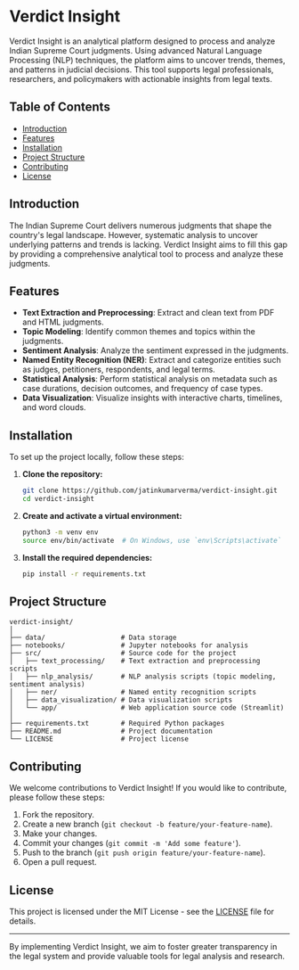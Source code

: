# Verdict Insight

Verdict Insight is an analytical platform designed to process and analyze Indian Supreme Court judgments. Using advanced Natural Language Processing (NLP) techniques, the platform aims to uncover trends, themes, and patterns in judicial decisions. This tool supports legal professionals, researchers, and policymakers with actionable insights from legal texts.

## Table of Contents

- [Introduction](#introduction)
- [Features](#features)
- [Installation](#installation)
- [Project Structure](#project-structure)
- [Contributing](#contributing)
- [License](#license)

## Introduction

The Indian Supreme Court delivers numerous judgments that shape the country's legal landscape. However, systematic analysis to uncover underlying patterns and trends is lacking. Verdict Insight aims to fill this gap by providing a comprehensive analytical tool to process and analyze these judgments.

## Features

- **Text Extraction and Preprocessing**: Extract and clean text from PDF and HTML judgments.
- **Topic Modeling**: Identify common themes and topics within the judgments.
- **Sentiment Analysis**: Analyze the sentiment expressed in the judgments.
- **Named Entity Recognition (NER)**: Extract and categorize entities such as judges, petitioners, respondents, and legal terms.
- **Statistical Analysis**: Perform statistical analysis on metadata such as case durations, decision outcomes, and frequency of case types.
- **Data Visualization**: Visualize insights with interactive charts, timelines, and word clouds.

## Installation

To set up the project locally, follow these steps:

1. **Clone the repository:**

   ```bash
   git clone https://github.com/jatinkumarverma/verdict-insight.git
   cd verdict-insight
   ```

2. **Create and activate a virtual environment:**

   ```bash
   python3 -m venv env
   source env/bin/activate  # On Windows, use `env\Scripts\activate`
   ```

3. **Install the required dependencies:**

   ```bash
   pip install -r requirements.txt
   ```

## Project Structure

```
verdict-insight/
│
├── data/                   # Data storage
├── notebooks/              # Jupyter notebooks for analysis
├── src/                    # Source code for the project
│   ├── text_processing/    # Text extraction and preprocessing scripts
│   ├── nlp_analysis/       # NLP analysis scripts (topic modeling, sentiment analysis)
│   ├── ner/                # Named entity recognition scripts
│   ├── data_visualization/ # Data visualization scripts
│   └── app/                # Web application source code (Streamlit)
│
├── requirements.txt        # Required Python packages
├── README.md               # Project documentation
└── LICENSE                 # Project license
```

## Contributing

We welcome contributions to Verdict Insight! If you would like to contribute, please follow these steps:

1. Fork the repository.
2. Create a new branch (`git checkout -b feature/your-feature-name`).
3. Make your changes.
4. Commit your changes (`git commit -m 'Add some feature'`).
5. Push to the branch (`git push origin feature/your-feature-name`).
6. Open a pull request.

## License

This project is licensed under the MIT License - see the [LICENSE](LICENSE) file for details.

---

By implementing Verdict Insight, we aim to foster greater transparency in the legal system and provide valuable tools for legal analysis and research.

